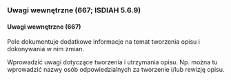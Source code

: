 ### Uwagi wewnętrzne (667; ISDIAH 5.6.9)

#### Uwagi wewnętrzne (667)
Pole dokumentuje dodatkowe informacje na temat tworzenia opisu i dokonywania w nim zmian.

Wprowadzić uwagi dotyczące tworzenia i utrzymania opisu. Np. można tu wprowadzić nazwy osób odpowiedzialnych za tworzenie i/lub rewizję opisu.
